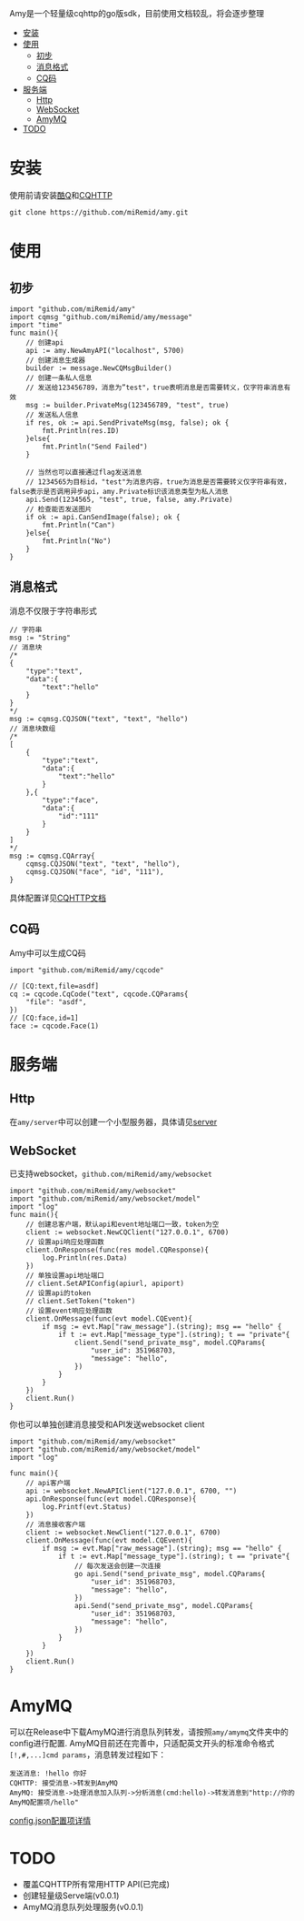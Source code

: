 Amy是一个轻量级cqhttp的go版sdk，目前使用文档较乱，将会逐步整理
- [安装](#安装)
- [使用](#使用)
    - [初步](#初步)
    - [消息格式](#消息格式)
    - [CQ码](#cq码)
- [服务端](#服务端)
    - [Http](#http)
    - [WebSocket](#websocket)
    - [AmyMQ](#amymq)
- [TODO](#todo)
# 安装
使用前请安装[酷Q](https://cqp.cc/)和[CQHTTP](https://cqhttp.cc/docs/4.11/#/)
```
git clone https://github.com/miRemid/amy.git
```
# 使用
## 初步
```golang
import "github.com/miRemid/amy"
import cqmsg "github.com/miRemid/amy/message"
import "time"
func main(){
    // 创建api
    api := amy.NewAmyAPI("localhost", 5700)
    // 创建消息生成器
    builder := message.NewCQMsgBuilder()
    // 创建一条私人信息
    // 发送给123456789，消息为”test"，true表明消息是否需要转义，仅字符串消息有效
    msg := builder.PrivateMsg(123456789, "test", true)
    // 发送私人信息
    if res, ok := api.SendPrivateMsg(msg, false); ok {
        fmt.Println(res.ID)
    }else{
        fmt.Println("Send Failed")
    }

    // 当然也可以直接通过flag发送消息
    // 1234565为目标id，"test"为消息内容，true为消息是否需要转义仅字符串有效，false表示是否调用异步api，amy.Private标识该消息类型为私人消息
    api.Send(1234565, "test", true, false, amy.Private)
    // 检查能否发送图片
    if ok := api.CanSendImage(false); ok {
        fmt.Println("Can")
    }else{
        fmt.Println("No")
    }
}
```
## 消息格式
消息不仅限于字符串形式
```golang
// 字符串
msg := "String"
// 消息块
/*
{
    "type":"text",
    "data":{
        "text":"hello"
    }
}
*/
msg := cqmsg.CQJSON("text", "text", "hello")
// 消息块数组
/*
[
    {
        "type":"text",
        "data":{
            "text":"hello"
        }
    },{
        "type":"face",
        "data":{
            "id":"111"
        }
    }
]
*/
msg := cqmsg.CQArray{
    cqmsg.CQJSON("text", "text", "hello"),
    cqmsg.CQJSON("face", "id", "111"),
}
```
具体配置详见[CQHTTP文档](https://cqhttp.cc/docs/4.11/#/Message)
## CQ码
Amy中可以生成CQ码
```golang
import "github.com/miRemid/amy/cqcode"

// [CQ:text,file=asdf]
cq := cqcode.CqCode("text", cqcode.CQParams{
    "file": "asdf",
})
// [CQ:face,id=1]
face := cqcode.Face(1)
```
# 服务端
## Http
在`amy/server`中可以创建一个小型服务器，具体请见[server](https://github.com/miRemid/amy/tree/master/server)
## WebSocket
已支持websocket，`github.com/miRemid/amy/websocket`
```golang
import "github.com/miRemid/amy/websocket"
import "github.com/miRemid/amy/websocket/model"
import "log"
func main(){
    // 创建总客户端，默认api和event地址端口一致，token为空
    client := websocket.NewCQClient("127.0.0.1", 6700)
    // 设置api响应处理函数
    client.OnResponse(func(res model.CQResponse){
        log.Println(res.Data)
    })
    // 单独设置api地址端口
    // client.SetAPIConfig(apiurl, apiport)
    // 设置api的token
    // client.SetToken("token")
    // 设置event响应处理函数
    client.OnMessage(func(evt model.CQEvent){
        if msg := evt.Map["raw_message"].(string); msg == "hello" {
            if t := evt.Map["message_type"].(string); t == "private"{
                client.Send("send_private_msg", model.CQParams{
                    "user_id": 351968703,
                    "message": "hello",
                })
            }
        }
    })
    client.Run()
}
```
你也可以单独创建消息接受和API发送websocket client
```golang
import "github.com/miRemid/amy/websocket"
import "github.com/miRemid/amy/websocket/model"
import "log"

func main(){
    // api客户端
    api := websocket.NewAPIClient("127.0.0.1", 6700, "")
    api.OnResponse(func(evt model.CQResponse){
        log.Printf(evt.Status)
    })
    // 消息接收客户端
    client := websocket.NewClient("127.0.0.1", 6700)
    client.OnMessage(func(evt model.CQEvent){                
        if msg := evt.Map["raw_message"].(string); msg == "hello" {
            if t := evt.Map["message_type"].(string); t == "private"{
                // 每次发送会创建一次连接
                go api.Send("send_private_msg", model.CQParams{
                    "user_id": 351968703,
                    "message": "hello",
                })
                api.Send("send_private_msg", model.CQParams{
                    "user_id": 351968703,
                    "message": "hello",
                })
            }
        }
    })
    client.Run()
}

```
# AmyMQ
可以在Release中下载AmyMQ进行消息队列转发，请按照`amy/amymq`文件夹中的config进行配置.
AmyMQ目前还在完善中，只适配英文开头的标准命令格式`[!,#,...]cmd params`，消息转发过程如下：
```
发送消息: !hello 你好
CQHTTP: 接受消息->转发到AmyMQ
AmyMQ: 接受消息->处理消息加入队列->分析消息(cmd:hello)->转发消息到"http://你的AmyMQ配置项/hello"
```
[config.json配置项详情](https://github.com/miRemid/amy/tree/master/amymq)
# TODO
- 覆盖CQHTTP所有常用HTTP API(已完成)
- 创建轻量级Serve端(v0.0.1)
- AmyMQ消息队列处理服务(v0.0.1)
